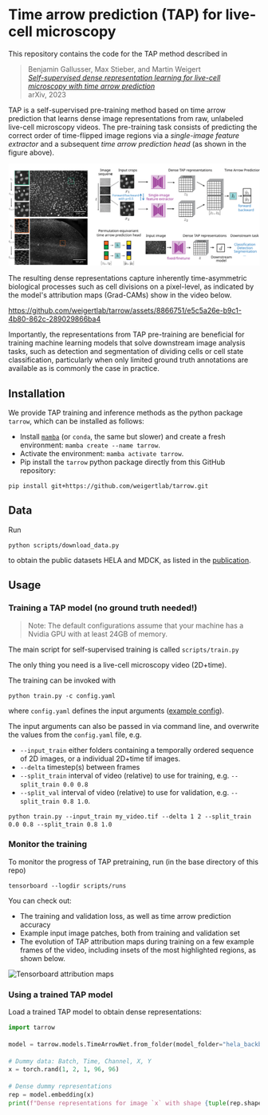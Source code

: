 # Time arrow prediction (TAP) for live-cell microscopy

This repository contains the code for the TAP method described in
> Benjamin Gallusser, Max Stieber, and Martin Weigert<br>[*Self-supervised dense representation learning for live-cell microscopy with time arrow prediction*](
https://doi.org/10.48550/arXiv.2305.05511)<br>arXiv, 2023

TAP is a self-supervised pre-training method based on time arrow prediction that learns dense image representations from raw, unlabeled live-cell microscopy videos. The pre-training task consists of predicting the correct order of time-flipped image regions via a *single-image feature extractor* and a subsequent *time arrow prediction head* (as shown in the figure above).


![Overview](overview.svg)


The resulting dense representations capture inherently time-asymmetric biological processes such as cell divisions on a pixel-level, as indicated by the model's attribution maps (Grad-CAMs) show in the video below.

https://github.com/weigertlab/tarrow/assets/8866751/e5c5a26e-b9c1-4b80-862c-289029866ba4

Importantly, the representations from TAP pre-training are beneficial for training machine learning models that solve downstream image analysis tasks, such as detection and segmentation of dividing cells or cell state classification, particularly when only limited ground truth annotations are available as is commonly the case in practice.


## Installation

We provide TAP training and inference methods as the python package `tarrow`, which can be installed as follows:

- Install [`mamba`](https://mamba.readthedocs.io/en/latest/installation.html) (or `conda`, the same but slower) and create a fresh environment: `mamba create --name tarrow`.
- Activate the environment: `mamba activate tarrow`.
- Pip install the `tarrow` python package directly from this GitHub repository:
```
pip install git+https://github.com/weigertlab/tarrow.git
```

## Data
Run
```
python scripts/download_data.py
```
to obtain the public datasets HELA and MDCK, as listed in the [publication](
https://doi.org/10.48550/arXiv.2305.05511).


## Usage
### Training a TAP model (no ground truth needed!)

> Note: The default configurations assume that your machine has a Nvidia GPU with at least 24GB of memory.

The main script for self-supervised training is called `scripts/train.py`

The only thing you need is a live-cell microscopy video (2D+time).

The training can be invoked with
```
python train.py -c config.yaml
```

where `config.yaml` defines the input arguments ([example config](scripts/configs/hela.yaml)).

The input arguments can also be passed in via command line, and overwrite the values from the `config.yaml` file, e.g.

* `--input_train` either folders containing a temporally ordered sequence of 2D images, or a individual 2D+time tif images.
* `--delta` timestep(s) between frames
* `--split_train` interval of video (relative) to use for training, e.g. `--split_train 0.0 0.8`
* `--split_val` interval of video (relative) to use for validation, e.g. `--split_train 0.8 1.0`.

```
python train.py --input_train my_video.tif --delta 1 2 --split_train 0.0 0.8 --split_train 0.8 1.0
```
### Monitor the training
To monitor the progress of TAP pretraining, run (in the base directory of this repo)
```
tensorboard --logdir scripts/runs
```
You can check out:
- The training and validation loss, as well as time arrow prediction accuracy
- Example input image patches, both from training and validation set
- The evolution of TAP attribution maps during training on a few example frames of the video, including insets of the most highlighted regions, as shown below.

![Tensorboard attribution maps](tb_attribution_maps.png)



### Using a trained TAP model

Load a trained TAP model to obtain dense representations:
```python
import tarrow

model = tarrow.models.TimeArrowNet.from_folder(model_folder="hela_backbone_unet")

# Dummy data: Batch, Time, Channel, X, Y
x = torch.rand(1, 2, 1, 96, 96)

# Dense dummy representations
rep = model.embedding(x)
print(f"Dense representations for image `x` with shape {tuple(rep.shape)}")
```
